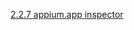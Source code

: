 [2.2.7 appium.app inspector](/appium/02_ruby_appium_native_android_automation/02_appium_ruby_console/07_appium.app_inspector.md)